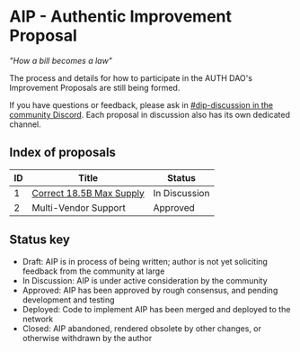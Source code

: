 # AIP - Authentic Improvement Proposal

_"How a bill becomes a law"_

The process and details for how to participate in the AUTH DAO's Improvement Proposals are still being formed.

If you have questions or feedback, please ask in [#dip-discussion in the community Discord](https://discord.gg/U2FnxTmNed). Each proposal in discussion also has its own dedicated channel.

## Index of proposals

| ID | Title | Status |
| -- | ----- | ------ |
| 1  | [Correct 18.5B Max Supply]( 0001-round-total-supply) | In Discussion |
| 2  | Multi-Vendor Support | Approved |

## Status key

* Draft: AIP is in process of being written; author is not yet soliciting feedback from the community at large
* In Discussion: AIP is under active consideration by the community
* Approved: AIP has been approved by rough consensus, and pending development and testing
* Deployed: Code to implement AIP has been merged and deployed to the network
* Closed: AIP abandoned, rendered obsolete by other changes, or otherwise withdrawn by the author
